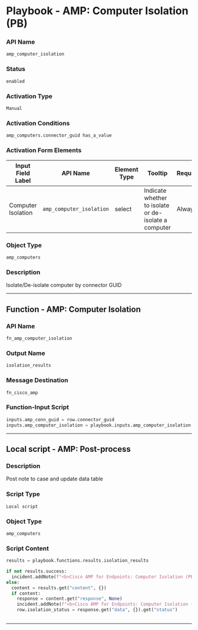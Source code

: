 <!--
    DO NOT MANUALLY EDIT THIS FILE
    THIS FILE IS AUTOMATICALLY GENERATED WITH resilient-sdk codegen
    Generated with resilient-sdk v52.0.0.0.927
-->

# Playbook - AMP: Computer Isolation (PB)

### API Name
`amp_computer_isolation`

### Status
`enabled`

### Activation Type
`Manual`

### Activation Conditions
`amp_computers.connector_guid has_a_value`

### Activation Form Elements
| Input Field Label | API Name | Element Type | Tooltip | Requirement |
| ----------------- | -------- | ------------ | ------- | ----------- |
| Computer Isolation | `amp_computer_isolation` | select | Indicate whether to isolate or de-isolate a computer | Always |

### Object Type
`amp_computers`

### Description
Isolate/De-isolate computer by connector GUID


---
## Function - AMP: Computer Isolation

### API Name
`fn_amp_computer_isolation`

### Output Name
`isolation_results`

### Message Destination
`fn_cisco_amp`

### Function-Input Script
```python
inputs.amp_conn_guid = row.connector_guid
inputs.amp_computer_isolation = playbook.inputs.amp_computer_isolation
```

---

## Local script - AMP: Post-process

### Description
Post note to case and update data table

### Script Type
`Local script`

### Object Type
`amp_computers`

### Script Content
```python
results = playbook.functions.results.isolation_results

if not results.success:
  incident.addNote(f"<b>Cisco AMP for Endpoints: Computer Isolation (PB):</b> Unable to change isolation status of computer: {results.reason}")
else:
  content = results.get("content", {})
  if content:
    response = content.get("response", None)
    incident.addNote(f"<b>Cisco AMP for Endpoints: Computer Isolation (PB)</b> Response {response}")
    row.isolation_status = response.get("data", {}).get("status")
    
```

---

